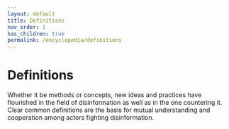 ```yaml
---
layout: default
title: Definitions
nav_order: 1
has_children: true
permalink: /encyclopedia/definitions
---
```


# Definitions

Whether it be methods or concepts, new ideas and practices have flourished in the field of disinformation as well as in the one countering it. Clear common definitions are the basis for mutual understanding and cooperation among actors fighting disinformation.
